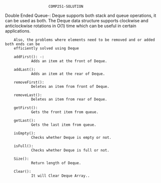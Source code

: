 
                        COMP251-SOLUTION

Double Ended Queue-:
        Deque supports both stack and queue operations, it can be used as both. The Deque
        data structure supports clockwise and anticlockwise rotations in O(1) time which can
        be useful in certain applications.

        Also, the problems where elements need to be removed and or added both ends can be
        efficiently solved using Deque
        
        addFirst()​: -:
                Adds an item at the front of Deque.
        
        addLast()​:
                Adds an item at the rear of Deque.
        
        removeFirst()​:
                Deletes an item from front of Deque.
        
        removeLast()​:
                Deletes an item from rear of Deque.
        
        getFirst()​:
                Gets the front item from queue.
        
        getLast()​:
                Gets the last item from queue.
        
        isEmpty()​:
                Checks whether Deque is empty or not.
        
        isFull()​:
                Checks whether Deque is full or not.
        
        Size()​:
                Return length of Deque.
        
        Clear()​:
                It will Clear Deque Array..